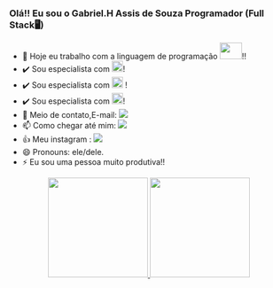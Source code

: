 ### Olá!! Eu sou o Gabriel.H Assis de Souza Programador (Full Stack🖥️)


- 🔭 Hoje eu trabalho com a linguagem de programação <img width="40" height="30" src="https://cdn.jsdelivr.net/gh/devicons/devicon/icons/php/php-original.svg" />!!
- ✔️ Sou especialista com <img width="20" height="20" src="https://cdn.jsdelivr.net/gh/devicons/devicon/icons/html5/html5-original.svg" />!
- ✔️ Sou especialista com <img width="20" height="20" src="https://cdn.jsdelivr.net/gh/devicons/devicon/icons/css3/css3-original.svg" /> !
- ✔️ Sou especialista com <img width="20" height="20" src="https://cdn.jsdelivr.net/gh/devicons/devicon/icons/jquery/jquery-original.svg" />!
- 💬 Meio de contato,E-mail:   <a href = "mailto:souzagabriel1405.henrique@gmail.com"><img src="https://img.shields.io/badge/-Gmail-%23333?style=for-the-badge&logo=gmail&logoColor=white" target="_blank"></a>
- 📫 Como chegar até mim: <a href="https://www.linkedin.com/in/gabriel-h-assis-de-souza-60b496207" target="_blank"><img src="https://img.shields.io/badge/-LinkedIn-%230077B5?style=for-the-badge&logo=linkedin&logoColor=white" target="_blank"></a> 
- 👍 Meu instagram : <a href="https://www.instagram.com/gabs1405henrique" target="_blank"><img src="https://img.shields.io/badge/-Instagram-%23E4405F?style=for-the-badge&logo=instagram&logoColor=white" target="_blank"></a>
- 😄 Pronouns: ele/dele.
- ⚡ Eu sou uma pessoa muito produtiva!!

<div align="center">
  <a href="https://github.com/Gabs1405dragon">
  <img height="180em" src="https://github-readme-stats.vercel.app/api?username=Gabs1405dragon&show_icons=true&theme=merko&include_all_commits=true&count_private=true" />
  <img height="180em" src="https://github-readme-stats.vercel.app/api/top-langs/?username=Gabs1405dragon&layout=compact&langs_count=7&theme=merko"/>
</div>
  



